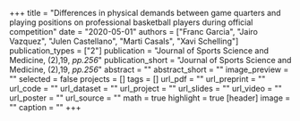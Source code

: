 +++
title = "Differences in physical demands between game quarters and playing positions on professional basketball players during official competition"
date = "2020-05-01"
authors = ["Franc Garcia", "Jairo Vazquez", "Julen Castellano", "Marti Casals", "Xavi Schelling"]
publication_types = ["2"]
publication = "Journal of Sports Science and Medicine, (2),19, _pp.256_"
publication_short = "Journal of Sports Science and Medicine, (2),19, _pp.256_"
abstract = ""
abstract_short = ""
image_preview = ""
selected = false
projects = []
tags = []
url_pdf = ""
url_preprint = ""
url_code = ""
url_dataset = ""
url_project = ""
url_slides = ""
url_video = ""
url_poster = ""
url_source = ""
math = true
highlight = true
[header]
image = ""
caption = ""
+++
